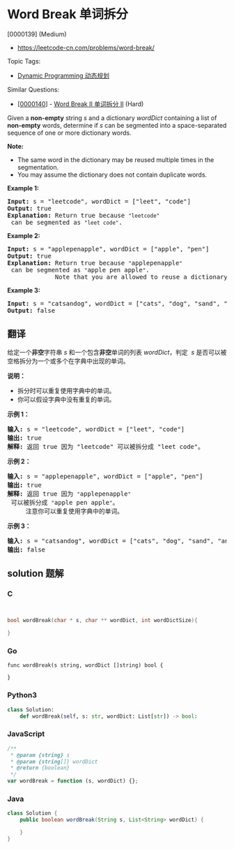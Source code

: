 # Word Break 单词拆分

[0000139] (Medium)

- https://leetcode-cn.com/problems/word-break/

Topic Tags:

- [Dynamic Programming 动态规划](https://leetcode-cn.com/tag/dynamic-programming/)

Similar Questions:

- [[0000140](https://leetcode-cn.com/problems/word-break-ii/)] - [Word Break II 单词拆分 II](./0000140.word-break-ii.md) (Hard)

Given a **non-empty** string _s_ and a dictionary _wordDict_ containing a list of **non-empty** words, determine if _s_ can be segmented into a space-separated sequence of one or more dictionary words.

**Note:**

- The same word in the dictionary may be reused multiple times in the segmentation.
- You may assume the dictionary does not contain duplicate words.

**Example 1:**

<pre><strong>Input:</strong> s = "leetcode", wordDict = ["leet", "code"]
<strong>Output:</strong> true
<strong>Explanation:</strong> Return true because <code>"leetcode"</code> can be segmented as <code>"leet code"</code>.
</pre>

**Example 2:**

<pre><strong>Input:</strong> s = "applepenapple", wordDict = ["apple", "pen"]
<strong>Output:</strong> true
<strong>Explanation:</strong> Return true because <code>"</code>applepenapple<code>"</code> can be segmented as <code>"</code>apple pen apple<code>"</code>.
&nbsp;            Note that you are allowed to reuse a dictionary word.
</pre>

**Example 3:**

<pre><strong>Input:</strong> s = "catsandog", wordDict = ["cats", "dog", "sand", "and", "cat"]
<strong>Output:</strong> false
</pre>

## 翻译

给定一个**非空**字符串 _s_ 和一个包含**非空**单词的列表 _wordDict_，判定  *s* 是否可以被空格拆分为一个或多个在字典中出现的单词。

**说明：**

- 拆分时可以重复使用字典中的单词。
- 你可以假设字典中没有重复的单词。

**示例 1：**

<pre><strong>输入:</strong> s = "leetcode", wordDict = ["leet", "code"]
<strong>输出:</strong> true
<strong>解释:</strong> 返回 true 因为 "leetcode" 可以被拆分成 "leet code"。
</pre>

**示例 2：**

<pre><strong>输入:</strong> s = "applepenapple", wordDict = ["apple", "pen"]
<strong>输出:</strong> true
<strong>解释:</strong> 返回 true 因为 <code>"</code>applepenapple<code>"</code> 可以被拆分成 <code>"</code>apple pen apple<code>"</code>。
&nbsp;    注意你可以重复使用字典中的单词。
</pre>

**示例 3：**

<pre><strong>输入:</strong> s = "catsandog", wordDict = ["cats", "dog", "sand", "and", "cat"]
<strong>输出:</strong> false
</pre>

## solution 题解

### C

```c


bool wordBreak(char * s, char ** wordDict, int wordDictSize){

}
```

### Go

```golang
func wordBreak(s string, wordDict []string) bool {

}
```

### Python3

```python
class Solution:
    def wordBreak(self, s: str, wordDict: List[str]) -> bool:
```

### JavaScript

```javascript
/**
 * @param {string} s
 * @param {string[]} wordDict
 * @return {boolean}
 */
var wordBreak = function (s, wordDict) {};
```

### Java

```java
class Solution {
    public boolean wordBreak(String s, List<String> wordDict) {

    }
}
```
